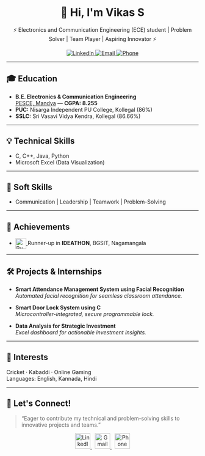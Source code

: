 <h1 align="center">👋 Hi, I'm Vikas S</h1>
<p align="center">⚡ Electronics and Communication Engineering (ECE) student | Problem Solver | Team Player | Aspiring Innovator ⚡</p>

<p align="center">
  <a href="https://www.linkedin.com/in/vikas-s-76a770266" target="_blank">
    <img src="https://img.shields.io/badge/LinkedIn-blue?logo=linkedin&logoColor=white&label=&style=for-the-badge" alt="LinkedIn"/>
  </a>
  <a href="mailto:vikivikas008@gmail.com">
    <img src="https://img.shields.io/badge/Email-red?logo=gmail&logoColor=white&label=&style=for-the-badge" alt="Email"/>
  </a>
  <a href="tel:+919663125670">
    <img src="https://img.shields.io/badge/Call-9663125670-success?logo=whatsapp&logoColor=white&label=&style=for-the-badge" alt="Phone"/>
  </a>
</p>

---

## 🎓 Education

- **B.E. Electronics & Communication Engineering**  
  <a href="https://pesce.ac.in" target="_blank">PESCE, Mandya</a> &mdash; <b>CGPA: 8.255</b>
- **PUC:** Nisarga Independent PU College, Kollegal (86%)
- **SSLC:** Sri Vasavi Vidya Kendra, Kollegal (86.66%)

---

## 💡 Technical Skills

- C, C++, Java, Python
- Microsoft Excel (Data Visualization)

---

## 🤝 Soft Skills

- Communication | Leadership | Teamwork | Problem-Solving

---

## 🏅 Achievements

- <a href="https://user-images.githubusercontent.com/placeholder/trophy.png" target="_blank">
    <img src="https://user-images.githubusercontent.com/placeholder/trophy.png" alt="Runner-Up Trophy" width="28" style="vertical-align:middle;"/>
  </a>
  Runner-up in <b>IDEATHON</b>, BGSIT, Nagamangala

---

## 🛠 Projects & Internships

- **Smart Attendance Management System using Facial Recognition**  
  *Automated facial recognition for seamless classroom attendance.*

- **Smart Door Lock System using C**  
  *Microcontroller-integrated, secure programmable lock.*

- **Data Analysis for Strategic Investment**  
  *Excel dashboard for actionable investment insights.*

---

## 🌱 Interests

Cricket · Kabaddi · Online Gaming  
Languages: English, Kannada, Hindi

---

## 📌 Let's Connect!

> “Eager to contribute my technical and problem-solving skills to innovative projects and teams.”

<p align="center">
  <a href="https://www.linkedin.com/in/vikas-s-76a770266" target="_blank">
    <img src="https://img.icons8.com/color/48/000000/linkedin.png" alt="LinkedIn" width="40"/>
  </a>
  &nbsp;
  <a href="mailto:vikivikas008@gmail.com">
    <img src="https://img.icons8.com/color/48/000000/gmail--v1.png" alt="Gmail" width="40"/>
  </a>
  &nbsp;
  <a href="tel:+919663125670">
    <img src="https://img.icons8.com/color/48/000000/phone.png" alt="Phone" width="40"/>
  </a>
</p>
